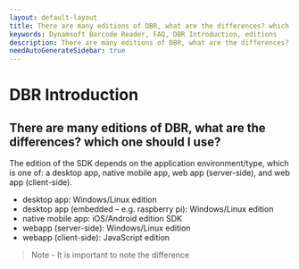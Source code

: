 ```yaml
---
layout: default-layout
title: There are many editions of DBR, what are the differences? which one should I use?
keywords: Dynamsoft Barcode Reader, FAQ, DBR Introduction, editions
description: There are many editions of DBR, what are the differences? which one should I use?
needAutoGenerateSidebar: true
---
```


# DBR Introduction

## There are many editions of DBR, what are the differences? which one should I use?

The edition of the SDK depends on the application environment/type, which is one of: a desktop app, native mobile app, web app (server-side), and web app (client-side).

- desktop app: Windows/Linux edition
- desktop app (embedded – e.g. raspberry pi): Windows/Linux edition
- native mobile app: iOS/Android edition SDK
- webapp (server-side): Windows/Linux edition
- webapp (client-side): JavaScript edition

> Note - It is important to note the difference
